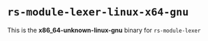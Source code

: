 # `rs-module-lexer-linux-x64-gnu`

This is the **x86_64-unknown-linux-gnu** binary for `rs-module-lexer`
